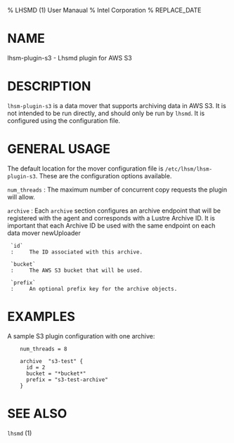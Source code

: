 % LHSMD (1) User Manaual
% Intel Corporation
% REPLACE_DATE

# NAME

lhsm-plugin-s3 - Lhsmd plugin for AWS S3

# DESCRIPTION

`lhsm-plugin-s3` is a data mover that supports archiving data in AWS S3. It is not intended
to be run directly, and should only be run by `lhsmd`.  It is configured using the
configuration file.

# GENERAL USAGE

The default location for the mover configuration file is `/etc/lhsm/lhsm-plugin-s3`.
These are the configuration options available.

`num_threads`
:     The maximum number of concurrent copy requests the plugin will allow.

`archive`
:    Each `archive` section configures an archive endpoint that will be registered with the agent
     and corresponds with a Lustre Archive ID. It is important that each Archive ID be used with the
     same endpoint on each data mover newUploader

     `id`
     :     The ID associated with this archive.

     `bucket`
     :     The AWS S3 bucket that will be used.

     `prefix`
     :     An optional prefix key for the archive objects.

# EXAMPLES

A sample S3 plugin configuration with one archive:

        num_threads = 8

        archive  "s3-test" {
          id = 2
          bucket = "*bucket*"
          prefix = "s3-test-archive"
        }

# SEE ALSO

`lhsmd` (1)
